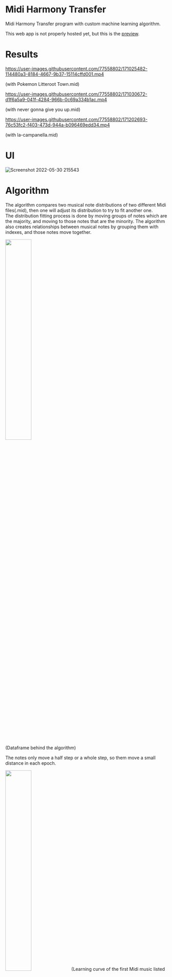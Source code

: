 # Midi Harmony Transfer
 Midi Harmony Transfer program with custom machine learning algorithm. <br/>
 
 This web app is not properly hosted yet, but this is the [preview](https://loong218-toast.github.io/Midi_Harmony_Transfer/).

# Results

https://user-images.githubusercontent.com/77558802/171025482-114480a3-8184-4667-9b37-15114cffd001.mp4

(with Pokemon Litteroot Town.mid)

https://user-images.githubusercontent.com/77558802/171030672-d1f6a5a9-041f-4284-966b-0c69a334b1ac.mp4

(with never gonna give you up.mid)

https://user-images.githubusercontent.com/77558802/171202693-76c53fc2-f403-473d-944a-b096469edd34.mp4

(with la-campanella.mid)

# UI
![Screenshot 2022-05-30 215543](https://user-images.githubusercontent.com/77558802/171017313-a4bff8a3-b4e7-4855-8e30-bd5a4c063011.png)


# Algorithm

The algorithm compares two musical note distributions of two different Midi files(.mid), then one will adjust its distribution to try to fit another one. <br/>
The distribution fitting process is done by moving groups of notes which are the majority, and moving to those notes that are the minority.
The algorithm also creates relationships between musical notes by grouping them with indexes, and those notes move together. <br/>


<img src="https://user-images.githubusercontent.com/77558802/171204455-c665dea4-0f6a-4cba-ba56-d599975e251b.png" width=40%>

(Dataframe behind the algorithm)

The notes only move a half step or a whole step, so them move a small distance in each epoch.

<img src="https://user-images.githubusercontent.com/77558802/171206988-655a1242-bc34-47e8-add5-5fae2584aee6.png" width=40%>
(Learning curve of the first Midi music listed above) <br/>
<br/>
The Learning curve is not smooth, but that is fine. Consider the fact that each note can only be moved by a certain interval, notes allocation is conducted within limited range each time. <br/>
<br/>
The whole process is optimized by gradient descent. More groups of notes are processed at initial state, and it decreases as its distribution is closer to another one (because step size is smaller).

## Notes Grouping
The algorithm constantly monitors the changing distribution of the music in each timeframe with anomaly detection. When the distribution changes drastically (it hits an adaptive threshold), The algorithm groups those notes that happen before the spike. This is used to simulate how humans hear the chord changes in music. The downside of this method is that, it needs to collect enough data first so that it detects chord changes, but this can cause some delay.

## Other Features
This web app can identify key, tempo, and time length of a Midi file. Music modes and tempo changes are not supported yet.

# Resources Used
Python : Django, Pandas, Numpy, Prettymidi, Musicpy, Plotly, Re <br/>
Web dev : Javascript (React, Jquery, Axios, Chart.js), HTML (Bootstrap), CSS
